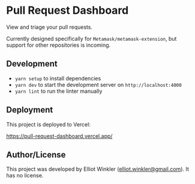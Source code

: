 # Pull Request Dashboard

View and triage your pull requests.

Currently designed specifically for `Metamask/metamask-extension`,
but support for other repositories is incoming.

## Development

* `yarn setup` to install dependencies
* `yarn dev` to start the development server on `http://localhost:4000`
* `yarn lint` to run the linter manually

## Deployment

This project is deployed to Vercel:

<https://pull-request-dashboard.vercel.app/>

## Author/License

This project was developed by Elliot Winkler (<elliot.winkler@gmail.com>).
It has no license.
